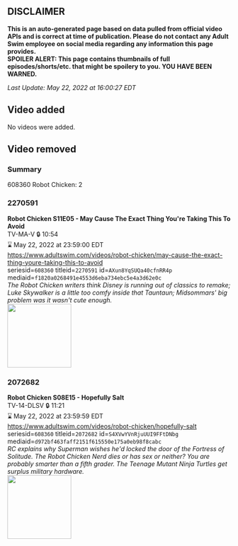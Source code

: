 ## DISCLAIMER
**This is an auto-generated page based on data pulled from official video APIs and is correct at time of publication. Please do not contact any Adult Swim employee on social media regarding any information this page provides.**  
**SPOILER ALERT: This page contains thumbnails of full episodes/shorts/etc. that might be spoilery to you. YOU HAVE BEEN WARNED.**  

_Last Update: May 22, 2022 at 16:00:27 EDT_
## Video added
No videos were added.  
## Video removed
### Summary
608360 Robot Chicken: 2  
### 2270591
**Robot Chicken S11E05 - May Cause The Exact Thing You're Taking This To Avoid**  
TV-MA-V 🔒 10:54  
⌛ May 22, 2022 at 23:59:00 EDT  
https://www.adultswim.com/videos/robot-chicken/may-cause-the-exact-thing-youre-taking-this-to-avoid  
seriesid=`608360` titleid=`2270591` id=`AXun8YqSUQa40cfnRR4p` mediaid=`f1820a0268491e4553d6eba734ebc5e4a3d62e0c`  
_The Robot Chicken writers think Disney is running out of classics to remake; Luke Skywalker is a little too comfy inside that Tauntaun; Midsommars' big problem was it wasn't cute enough._  
<a href="https://media.cdn.adultswim.com/uploads/20210902/thumbnails/2_21921516552-RobotChicken_1104_MayCauseTheExactThingYoureTakingThisToAvoid.png"><img src="https://media.cdn.adultswim.com/uploads/20210902/thumbnails/2_21921516552-RobotChicken_1104_MayCauseTheExactThingYoureTakingThisToAvoid.png" height="144px" /></a>
### 2072682
**Robot Chicken S08E15 - Hopefully Salt**  
TV-14-DLSV 🔒 11:21  
⌛ May 22, 2022 at 23:59:59 EDT  
https://www.adultswim.com/videos/robot-chicken/hopefully-salt  
seriesid=`608360` titleid=`2072682` id=`S4XVwYVnRjuUUI9FFtDNbg` mediaid=`d972bf463faff2151f615550e175a0eb98f8cabc`  
_RC explains why Superman wishes he'd locked the door of the Fortress of Solitude. The Robot Chicken Nerd dies or has sex or neither? You are probably smarter than a fifth grader. The Teenage Mutant Ninja Turtles get surplus military hardware._  
<a href="https://media.cdn.adultswim.com/uploads/20200406/thumbnails/2_20461254451-robotchicken_815_dup-20160304.jpg"><img src="https://media.cdn.adultswim.com/uploads/20200406/thumbnails/2_20461254451-robotchicken_815_dup-20160304.jpg" height="144px" /></a>
